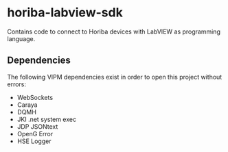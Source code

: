 # horiba-labview-sdk
Contains code to connect to Horiba devices with LabVIEW as programming language.

## Dependencies
The following VIPM dependencies exist in order to open this project without errors:
- WebSockets
- Caraya
- DQMH
- JKI .net system exec
- JDP JSONtext
- OpenG Error
- HSE Logger
